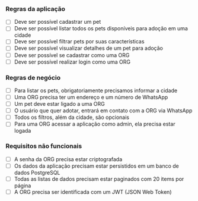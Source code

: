 ### Regras da aplicação

- [ ] Deve ser possível cadastrar um pet 
- [ ] Deve ser possível listar todos os pets disponíveis para adoção em uma cidade 
- [ ] Deve ser possível filtrar pets por suas características 
- [ ] Deve ser possível visualizar detalhes de um pet para adoção 
- [ ] Deve ser possível se cadastrar como uma ORG 
- [ ] Deve ser possível realizar login como uma ORG

### Regras de negócio

- [ ] Para listar os pets, obrigatoriamente precisamos informar a cidade 
- [ ] Uma ORG precisa ter um endereço e um número de WhatsApp 
- [ ] Um pet deve estar ligado a uma ORG 
- [ ] O usuário que quer adotar, entrará em contato com a ORG via WhatsApp 
- [ ] Todos os filtros, além da cidade, são opcionais 
- [ ] Para uma ORG acessar a aplicação como admin, ela precisa estar logada

### Requisitos não funcionais

- [ ] A senha da ORG precisa estar criptografada 
- [ ] Os dados da aplicação precisam estar persistidos em um banco de dados PostgreSQL 
- [ ] Todas as listas de dados precisam estar paginados com 20 items por página 
- [ ] A ORG precisa ser identificada com um JWT (JSON Web Token)